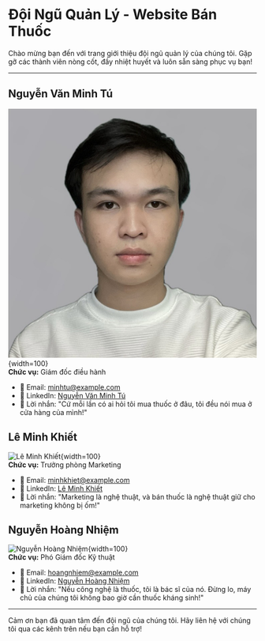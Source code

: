 # Đội Ngũ Quản Lý - Website Bán Thuốc

Chào mừng bạn đến với trang giới thiệu đội ngũ quản lý của chúng tôi. Gặp gỡ các thành viên nòng cốt, đầy nhiệt huyết và luôn sẵn sàng phục vụ bạn!

---

## Nguyễn Văn Minh Tú

![Nguyễn Văn Minh Tú](minhtu.jpg){width=100}  
**Chức vụ:** Giám đốc điều hành

- 📧 Email: [minhtu@example.com](mailto:minhtu@example.com)
- 🔗 LinkedIn: [Nguyễn Văn Minh Tú](https://www.linkedin.com/in/minhtu)
- 🎉 Lời nhắn: "Cứ mỗi lần có ai hỏi tôi mua thuốc ở đâu, tôi đều nói mua ở cửa hàng của mình!"

## Lê Minh Khiết

![Lê Minh Khiết](minhkhiet_thumb.jpg){width=100}  
**Chức vụ:** Trưởng phòng Marketing

- 📧 Email: [minhkhiet@example.com](mailto:minhkhiet@example.com)
- 🔗 LinkedIn: [Lê Minh Khiết](https://www.linkedin.com/in/minhkhiet)
- 🎉 Lời nhắn: "Marketing là nghệ thuật, và bán thuốc là nghệ thuật giữ cho marketing không bị ốm!"

## Nguyễn Hoàng Nhiệm

![Nguyễn Hoàng Nhiệm](hoangnhiem_thumb.jpg){width=100}  
**Chức vụ:** Phó Giám đốc Kỹ thuật

- 📧 Email: [hoangnhiem@example.com](mailto:hoangnhiem@example.com)
- 🔗 LinkedIn: [Nguyễn Hoàng Nhiệm](https://www.linkedin.com/in/hoangnhiem)
- 🎉 Lời nhắn: "Nếu công nghệ là thuốc, tôi là bác sĩ của nó. Đừng lo, máy chủ của chúng tôi không bao giờ cần thuốc kháng sinh!"

---

Cảm ơn bạn đã quan tâm đến đội ngũ của chúng tôi. Hãy liên hệ với chúng tôi qua các kênh trên nếu bạn cần hỗ trợ!
